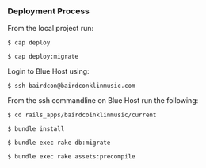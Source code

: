 ### Deployment Process

From the local project run:

```
$ cap deploy

$ cap deploy:migrate
```

Login to Blue Host using:

```
$ ssh bairdcon@bairdconklinmusic.com
```

From the ssh commandline on Blue Host run the following:

```
$ cd rails_apps/bairdcoinklinmusic/current

$ bundle install

$ bundle exec rake db:migrate

$ bundle exec rake assets:precompile
```


